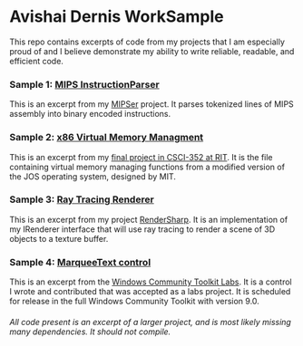 # Avishai Dernis WorkSample

This repo contains excerpts of code from my projects that I am especially proud of and I believe demonstrate my ability to write reliable, readable, and efficient code.

### Sample 1: [MIPS InstructionParser](/MIPS/)

This is an excerpt from my [MIPSer](https://github.com/Avid29/MIPSer) project. It parses tokenized lines of MIPS assembly into binary encoded instructions.

### Sample 2: [x86 Virtual Memory Managment](https://github.com/Avid29/WorkSample/blob/master/JOS/pmap.c)

This is an excerpt from my [final project in CSCI-352 at RIT](https://github.com/Avid29/CSCI352-Final/). It is the file containing virtual memory managing functions from a modified version of the JOS operating system, designed by MIT.

### Sample 3: [Ray Tracing Renderer](https://github.com/Avid29/WorkSample/blob/master/RenderSharp/RayTraceRenderer.cs)

This is an excerpt from my project [RenderSharp](https://github.com/Avid29/RenderSharp). It is an implementation of my IRenderer interface that will use ray tracing to render a scene of 3D objects to a texture buffer.

### Sample 4: [MarqueeText control](https://github.com/Avid29/WorkSample/blob/master/MarqueeText/MarqueeText.cs)

This is an excerpt from the [Windows Community Toolkit Labs](https://github.com/CommunityToolkit/Labs-Windows). It is a control I wrote and contributed that was accepted as a labs project. It is scheduled for release in the full Windows Community Toolkit with version 9.0.

###### *All code present is an excerpt of a larger project, and is most likely missing many dependencies. It should not compile.*
